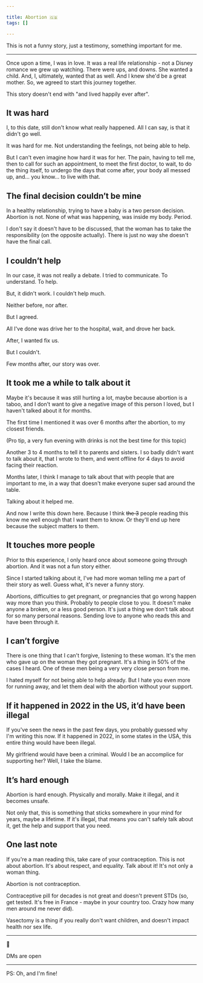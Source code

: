 ```yaml
---

title: Abortion 🇬🇧
tags: []

---
```


This is not a funny story, just a testimony, something important for me.

___ 

Once upon a time, I was in love. It was a real life relationship - not a Disney romance we grew up watching. There were ups, and downs. She wanted a child. And, I, ultimately, wanted that as well. And I knew she'd be a great mother. So, we agreed to start this journey together.

This story doesn't end with "and lived happily ever after".

## It was hard

I, to this date, still don't know what really happened. All I can say, is that it didn't go well.

It was hard for me. Not understanding the feelings, not being able to help.

But I can't even imagine how hard it was for her. The pain, having to tell me, then to call for such an appointment, to meet the first doctor, to wait, to do the thing itself, to undergo the days that come after, your body all messed up, and... you know... to live with that.

## The final decision couldn’t be mine

In a healthy relationship, trying to have a baby is a two person decision. Abortion is not. None of what was happening, was inside my body. Period.

I don't say it doesn't have to be discussed, that the woman has to take the responsibility (on the opposite actually). There is just no way she doesn't have the final call.

## I couldn’t help

In our case, it was not really a debate. I tried to communicate. To understand. To help. 

But, it didn't work. I couldn't help much.

Neither before, nor after.

But I agreed.

All I've done was drive her to the hospital, wait, and drove her back.

After, I wanted fix us.

But I couldn't.

Few months after, our story was over.

## It took me a while to talk about it

Maybe it's because it was still hurting a lot, maybe because abortion is a taboo, and I don't want to give a negative image of this person I loved, but I haven't talked about it for months.

The first time I mentioned it was over 6 months after the abortion, to my closest friends.

(Pro tip, a very fun evening with drinks is not the best time for this topic)

Another 3 to 4 months to tell it to parents and sisters. I so badly didn't want to talk about it, that I wrote to them, and went offline for 4 days to avoid facing their reaction.

Months later, I think I manage to talk about that with people that are important to me, in a way that doesn't make everyone super sad around the table.

Talking about it helped me.

And now I write this down here. Because I think ~~the 3~~ people reading this know me well enough that I want them to know. Or they'll end up here because the subject matters to them.

## It touches more people

Prior to this experience, I only heard once about someone going through abortion. And it was not a fun story either.

Since I started talking about it, I've had more woman telling me a part of their story as well. Guess what, it's never a funny story.

Abortions, difficulties to get pregnant, or pregnancies that go wrong happen way more than you think. Probably to people close to you. It doesn't make anyone a broken, or a less good person. It's just a thing we don't talk about for so many personal reasons. Sending love to anyone who reads this and have been through it.

## I can’t forgive

There is one thing that I can't forgive, listening to these woman. It's the men who gave up on the woman they got pregnant. It's a thing in 50% of the cases I heard. One of these men being a very very close person from me.

I hated myself for not being able to help already. But I hate you even more for running away, and let them deal with the abortion without your support.

## If it happened in 2022 in the US, it’d have been illegal

If you've seen the news in the past few days, you probably guessed why I'm writing this now. If it happened in 2022, in some states in the USA, this entire thing would have been illegal.

My girlfriend would have been a criminal. Would I be an accomplice for supporting her? Well, I take the blame.

## It’s hard enough

Abortion is hard enough. Physically and morally. Make it illegal, and it becomes unsafe.

Not only that, this is something that sticks somewhere in your mind for years, maybe a lifetime. If it's illegal, that means you can't safely talk about it, get the help and support that you need.

## One last note

If you're a man reading this, take care of your contraception. This is not about abortion. It's about respect, and equality. Talk about it! It's not only a woman thing.

Abortion is not contraception.

Contraceptive pill for decades is not great and doesn't prevent STDs (so, get tested. It's free in France - maybe in your country too. Crazy how many men around me never did).

Vasectomy is a thing if you really don't want children, and doesn't impact health nor sex life.

___

🤍

DMs are open

___

PS: Oh, and I'm fine!
